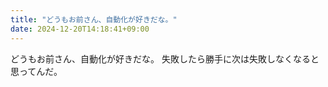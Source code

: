 ```yaml
---
title: "どうもお前さん、自動化が好きだな。"
date: 2024-12-20T14:18:41+09:00
---
```

どうもお前さん、自動化が好きだな。
失敗したら勝手に次は失敗しなくなると思ってんだ。
